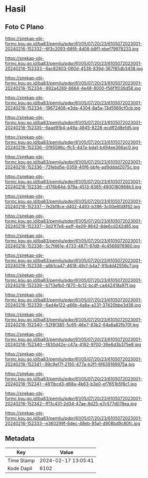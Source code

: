 # Hasil

## Foto C Plano

https://sirekap-obj-formc.kpu.go.id/ba83/pemilu/pdpr/61/05/07/20/23/6105072023001-20240216-152332--6f3c2093-68f8-4d08-b9f1-ebef79978233.jpg

https://sirekap-obj-formc.kpu.go.id/ba83/pemilu/pdpr/61/05/07/20/23/6105072023001-20240216-152333--6ac82803-060d-4538-839d-367f85db3458.jpg

https://sirekap-obj-formc.kpu.go.id/ba83/pemilu/pdpr/61/05/07/20/23/6105072023001-20240216-152334--892a4269-6664-4e48-8000-f56f1f039d58.jpg

https://sirekap-obj-formc.kpu.go.id/ba83/pemilu/pdpr/61/05/07/20/23/6105072023001-20240216-152334--19672408-e3da-4304-8a5a-13d5569cf0cb.jpg

https://sirekap-obj-formc.kpu.go.id/ba83/pemilu/pdpr/61/05/07/20/23/6105072023001-20240216-152335--6aad91b4-a49a-4845-8228-ecdff2d8e1d5.jpg

https://sirekap-obj-formc.kpu.go.id/ba83/pemilu/pdpr/61/05/07/20/23/6105072023001-20240216-152336--0f95596c-ffc5-4d7a-bda1-b494ee366ac0.jpg

https://sirekap-obj-formc.kpu.go.id/ba83/pemilu/pdpr/61/05/07/20/23/6105072023001-20240216-152336--72febd5e-0359-40f6-bbfe-ad9dddd2075c.jpg

https://sirekap-obj-formc.kpu.go.id/ba83/pemilu/pdpr/61/05/07/20/23/6105072023001-20240216-152336--d176b84d-979a-4513-8385-4900180968b3.jpg

https://sirekap-obj-formc.kpu.go.id/ba83/pemilu/pdpr/61/05/07/20/23/6105072023001-20240216-152337--7e2bf8ce-d402-4493-b396-3c00e6fd8f62.jpg

https://sirekap-obj-formc.kpu.go.id/ba83/pemilu/pdpr/61/05/07/20/23/6105072023001-20240216-152337--3d21f7e8-eaff-4e09-8642-8de6cd242d85.jpg

https://sirekap-obj-formc.kpu.go.id/ba83/pemilu/pdpr/61/05/07/20/23/6105072023001-20240216-152338--5c7f461e-4733-4871-97d9-4c4568976960.jpg

https://sirekap-obj-formc.kpu.go.id/ba83/pemilu/pdpr/61/05/07/20/23/6105072023001-20240216-152338--a6b1ca47-4618-49cf-b4a7-91bdd42556c7.jpg

https://sirekap-obj-formc.kpu.go.id/ba83/pemilu/pdpr/61/05/07/20/23/6105072023001-20240216-152339--b713efb0-f870-4c12-bcdf-ca442418a97f.jpg

https://sirekap-obj-formc.kpu.go.id/ba83/pemilu/pdpr/61/05/07/20/23/6105072023001-20240216-152339--6ad4e122-a66b-4a8a-a231-37420bbe3d38.jpg

https://sirekap-obj-formc.kpu.go.id/ba83/pemilu/pdpr/61/05/07/20/23/6105072023001-20240216-152340--52f8f385-5c65-46e7-83b2-64a6a82fb70f.jpg

https://sirekap-obj-formc.kpu.go.id/ba83/pemilu/pdpr/61/05/07/20/23/6105072023001-20240216-152340--f830d42e-c47a-4192-9700-36e6d3b375e8.jpg

https://sirekap-obj-formc.kpu.go.id/ba83/pemilu/pdpr/61/05/07/20/23/6105072023001-20240216-152341--99c9ef7f-2150-477a-b2f1-6f639169975a.jpg

https://sirekap-obj-formc.kpu.go.id/ba83/pemilu/pdpr/61/05/07/20/23/6105072023001-20240216-152341--4611bcd3-d68a-4b63-b3e0-ef7651b5f8c1.jpg

https://sirekap-obj-formc.kpu.go.id/ba83/pemilu/pdpr/61/05/07/20/23/6105072023001-20240216-152342--ff11c431-2d34-47ae-8d25-e7c577d078ea.jpg

https://sirekap-obj-formc.kpu.go.id/ba83/pemilu/pdpr/61/05/07/20/23/6105072023001-20240216-152333--e360299f-6dec-48eb-95a1-4908bd9c80fc.jpg


## Metadata

| Key        | Value               |
| ---------- | ------------------- |
| Time Stamp | 2024-02-17 13:05:41 |
| Kode Dapil | 6102                |



